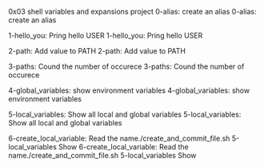0x03 shell variables and expansions project
0-alias: create an alias
0-alias: create an alias

1-hello_you: Pring hello USER
1-hello_you: Pring hello USER

2-path: Add value to PATH
2-path: Add value to PATH

3-paths: Cound the number of occurece
3-paths: Cound the number of occurece

4-global_variables: show environment variables
4-global_variables: show environment variables

5-local_variables: Show all local and global variables
5-local_variables: Show all local and global variables

6-create_local_variable: Read the name./create_and_commit_file.sh 5-local_variables Show
6-create_local_variable: Read the name./create_and_commit_file.sh 5-local_variables Show

